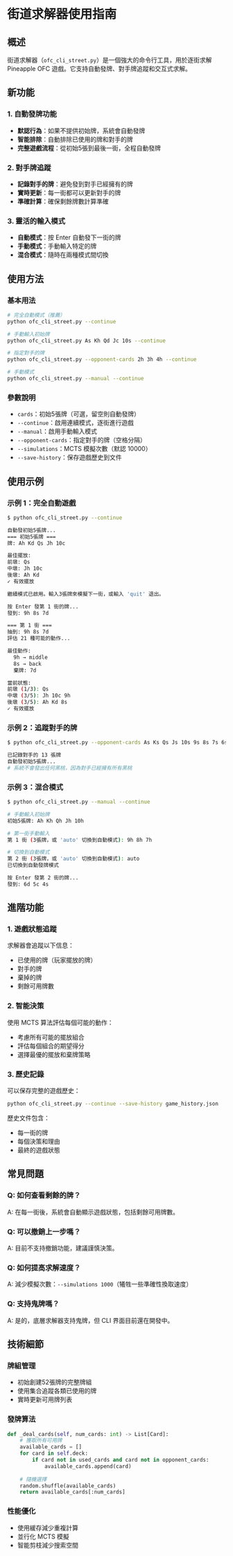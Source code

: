 # 街道求解器使用指南

## 概述

街道求解器（`ofc_cli_street.py`）是一個強大的命令行工具，用於逐街求解 Pineapple OFC 遊戲。它支持自動發牌、對手牌追蹤和交互式求解。

## 新功能

### 1. 自動發牌功能
- **默認行為**：如果不提供初始牌，系統會自動發牌
- **智能排除**：自動排除已使用的牌和對手的牌
- **完整遊戲流程**：從初始5張到最後一街，全程自動發牌

### 2. 對手牌追蹤
- **記錄對手的牌**：避免發到對手已經擁有的牌
- **實時更新**：每一街都可以更新對手的牌
- **準確計算**：確保剩餘牌數計算準確

### 3. 靈活的輸入模式
- **自動模式**：按 Enter 自動發下一街的牌
- **手動模式**：手動輸入特定的牌
- **混合模式**：隨時在兩種模式間切換

## 使用方法

### 基本用法

```bash
# 完全自動模式（推薦）
python ofc_cli_street.py --continue

# 手動輸入初始牌
python ofc_cli_street.py As Kh Qd Jc 10s --continue

# 指定對手的牌
python ofc_cli_street.py --opponent-cards 2h 3h 4h --continue

# 手動模式
python ofc_cli_street.py --manual --continue
```

### 參數說明

- `cards`：初始5張牌（可選，留空則自動發牌）
- `--continue`：啟用連續模式，逐街進行遊戲
- `--manual`：啟用手動輸入模式
- `--opponent-cards`：指定對手的牌（空格分隔）
- `--simulations`：MCTS 模擬次數（默認 10000）
- `--save-history`：保存遊戲歷史到文件

## 使用示例

### 示例 1：完全自動遊戲

```bash
$ python ofc_cli_street.py --continue

自動發初始5張牌...
=== 初始5張牌 ===
牌: Ah Kd Qs Jh 10c

最佳擺放:
前墩: Qs
中墩: Jh 10c
後墩: Ah Kd
✓ 有效擺放

繼續模式已啟用。輸入3張牌來模擬下一街，或輸入 'quit' 退出。

按 Enter 發第 1 街的牌...
發到: 9h 8s 7d

=== 第 1 街 ===
抽到: 9h 8s 7d
評估 21 種可能的動作...

最佳動作:
  9h → middle
  8s → back
  棄牌: 7d

當前狀態:
前墩 (1/3): Qs
中墩 (3/5): Jh 10c 9h
後墩 (3/5): Ah Kd 8s
✓ 有效擺放
```

### 示例 2：追蹤對手的牌

```bash
$ python ofc_cli_street.py --opponent-cards As Ks Qs Js 10s 9s 8s 7s 6s 5s 4s 3s 2s --continue

已記錄對手的 13 張牌
自動發初始5張牌...
# 系統不會發出任何黑桃，因為對手已經擁有所有黑桃
```

### 示例 3：混合模式

```bash
$ python ofc_cli_street.py --manual --continue

# 手動輸入初始牌
初始5張牌: Ah Kh Qh Jh 10h

# 第一街手動輸入
第 1 街 (3張牌，或 'auto' 切換到自動模式): 9h 8h 7h

# 切換到自動模式
第 2 街 (3張牌，或 'auto' 切換到自動模式): auto
已切換到自動發牌模式

按 Enter 發第 2 街的牌...
發到: 6d 5c 4s
```

## 進階功能

### 1. 遊戲狀態追蹤

求解器會追蹤以下信息：
- 已使用的牌（玩家擺放的牌）
- 對手的牌
- 棄掉的牌
- 剩餘可用牌數

### 2. 智能決策

使用 MCTS 算法評估每個可能的動作：
- 考慮所有可能的擺放組合
- 評估每個組合的期望得分
- 選擇最優的擺放和棄牌策略

### 3. 歷史記錄

可以保存完整的遊戲歷史：
```bash
python ofc_cli_street.py --continue --save-history game_history.json
```

歷史文件包含：
- 每一街的牌
- 每個決策和理由
- 最終的遊戲狀態

## 常見問題

### Q: 如何查看剩餘的牌？
A: 在每一街後，系統會自動顯示遊戲狀態，包括剩餘可用牌數。

### Q: 可以撤銷上一步嗎？
A: 目前不支持撤銷功能，建議謹慎決策。

### Q: 如何提高求解速度？
A: 減少模擬次數：`--simulations 1000`（犧牲一些準確性換取速度）

### Q: 支持鬼牌嗎？
A: 是的，底層求解器支持鬼牌，但 CLI 界面目前還在開發中。

## 技術細節

### 牌組管理
- 初始創建52張牌的完整牌組
- 使用集合追蹤各類已使用的牌
- 實時更新可用牌列表

### 發牌算法
```python
def _deal_cards(self, num_cards: int) -> List[Card]:
    # 獲取所有可用牌
    available_cards = []
    for card in self.deck:
        if card not in used_cards and card not in opponent_cards:
            available_cards.append(card)
    
    # 隨機選擇
    random.shuffle(available_cards)
    return available_cards[:num_cards]
```

### 性能優化
- 使用緩存減少重複計算
- 並行化 MCTS 模擬
- 智能剪枝減少搜索空間